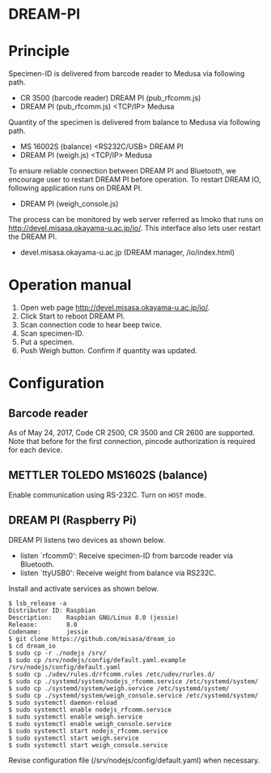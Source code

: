 DREAM-PI
====
# Principle

Specimen-ID is delivered from barcode reader to Medusa via following
path.

- CR 3500 (barcode reader) <Bluetooth> DREAM PI (pub_rfcomm.js)
- DREAM PI (pub_rfcomm.js) <TCP/IP> Medusa

Quantity of the specimen is delivered from balance to Medusa via
following path.

- MS 16002S (balance) <RS232C/USB> DREAM PI
- DREAM PI (weigh.js) <TCP/IP> Medusa

To ensure reliable connection between DREAM PI and Bluetooth, we
encourage user to restart DREAM PI before operation.  To restart DREAM
IO, following application runs on DREAM PI.

- DREAM PI (weigh_console.js)

The process can be monitored by web server referred as Imoko that runs
on http://devel.misasa.okayama-u.ac.jp/io/.  This interface also lets
user restart the DREAM PI.

- devel.misasa.okayama-u.ac.jp (DREAM manager, /io/index.html)

# Operation manual

1. Open web page http://devel.misasa.okayama-u.ac.jp/io/.
2. Click Start to reboot DREAM PI.
3. Scan connection code to hear beep twice.
4. Scan specimen-ID.
5. Put a specimen.
6. Push Weigh button.  Confirm if quantity was updated.

# Configuration

## Barcode reader

As of May 24, 2017, Code CR 2500, CR 3500 and CR 2600 are supported.
Note that before for the first connection, pincode authorization is
required for each device.

## METTLER TOLEDO MS1602S (balance)

Enable communication using RS-232C.  Turn on `HOST` mode.

## DREAM PI (Raspberry Pi)

DREAM PI listens two devices as shown below.

- listen `rfcomm0': Receive specimen-ID from barcode reader via
  Bluetooth.
- listen `ttyUSB0': Receive weight from balance via RS232C.

Install and activate services as shown below.

    $ lsb_release -a
    Distributor ID: Raspbian
    Description:    Raspbian GNU/Linux 8.0 (jessie)
    Release:        8.0
    Codename:       jessie
    $ git clone https://github.com/misasa/dream_io
    $ cd dream_io
    $ sudo cp -r ./nodejs /srv/
    $ sudo cp /srv/nodejs/config/default.yaml.example /srv/nodejs/config/default.yaml
    $ sudo cp ./udev/rules.d/rfcomm.rules /etc/udev/rurles.d/
    $ sudo cp ./systemd/system/nodejs_rfcomm.service /etc/systemd/system/
    $ sudo cp ./systemd/system/weigh.service /etc/systemd/system/
    $ sudo cp ./systemd/system/weigh_console.service /etc/systemd/system/
    $ sudo systemctl daemon-reload
    $ sudo systemctl enable nodejs_rfcomm.service
    $ sudo systemctl enable weigh.service
    $ sudo systemctl enable weigh_console.service
    $ sudo systemctl start nodejs_rfcomm.service
    $ sudo systemctl start weigh.service
    $ sudo systemctl start weigh_console.service

Revise configuration file (/srv/nodejs/config/default.yaml) when
necessary.
